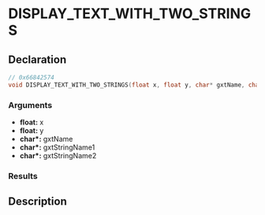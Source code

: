# DISPLAY_TEXT_WITH_TWO_STRINGS

## Declaration
```cpp
// 0x66842574
void DISPLAY_TEXT_WITH_TWO_STRINGS(float x, float y, char* gxtName, char* gxtStringName1, char* gxtStringName2);
```

### Arguments
- **float:** x
- **float:** y
- **char\*:** gxtName
- **char\*:** gxtStringName1
- **char\*:** gxtStringName2

### Results

## Description
